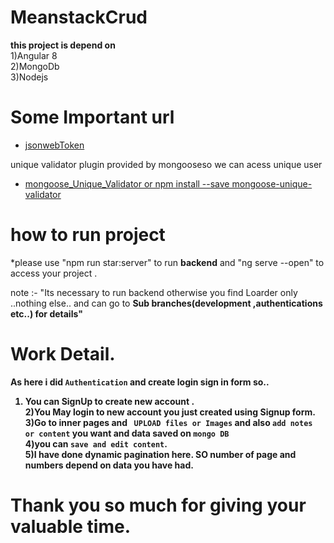 # MeanstackCrud
<b>this project is depend on </b><br>
1)Angular 8<br>
2)MongoDb<br>
3)Nodejs<br>


# Some Important url

* [jsonwebToken](https://www.npmjs.com/package/jsonwebtoken)

 unique validator plugin provided by mongooseso we can acess unique user
* [mongoose_Unique_Validator  or npm install --save mongoose-unique-validator](https://www.npmjs.com/package/mongoose-unique-validator)

# how to run project

*please use "npm run star:server" to run <b>backend</b>
and "ng serve --open"  to access your project .

note :- "Its necessary to run backend otherwise you find Loarder only ..nothing else.. and can go to <b>Sub branches(development ,authentications etc..) for details"

# Work Detail. <br>
As here i did ` Authentication ` and create login sign in form so.. <br>
1) You can SignUp to create new account .<br>
2)You May login to new account you just created using Signup form.<br>
3)Go to inner pages and  ` UPLOAD files or Images`  and also  `add notes or content` 
you want and data saved on `mongo DB` <br>
4)you can `save and edit content`.<br>
5)I have done dynamic pagination here. SO number of page and numbers depend on data you have had.<br>
 
# Thank you so much for giving your valuable time.
